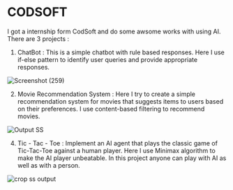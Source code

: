 # CODSOFT

I got a internship form CodSoft and do some awsome works with using AI.
There are 3 projects :
  1. ChatBot : This is a simple chatbot with rule based responses. Here I use if-else pattern to identify user queries and provide appropriate responses.
     
![Screenshot (259)](https://github.com/Payel206/CODSOFT/assets/141117643/d1ade681-d8fc-445d-b0b3-2c1511521602)

  
  2. Movie Recommendation System : Here I try to create a simple recommendation system for movies that suggests items to users based on their preferences. I use content-based filtering to recommend movies.

![Output SS](https://github.com/Payel206/CODSOFT/assets/141117643/aa55f6fd-47c6-4e43-9a5c-8722b7ec0789)


  4. Tic - Tac - Toe : Implement an AI agent that plays the classic game of Tic-Tac-Toe against a human player. Here I use Minimax algorithm to make the AI player unbeatable. In this project anyone can play with AI as well as with a person.

![crop ss output](https://github.com/Payel206/CODSOFT/assets/141117643/04c999e9-cf19-4302-a7fb-9a169d0a2956)

